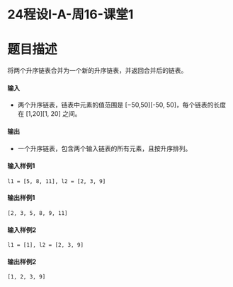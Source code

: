 # 24程设I-A-周16-课堂1

# 题目描述

将两个升序链表合并为一个新的升序链表，并返回合并后的链表。

#### 输入

* 两个升序链表，链表中元素的值范围是 [−50,50][-50, 50]，每个链表的长度在 [1,20][1, 20] 之间。

#### 输出

* 一个升序链表，包含两个输入链表的所有元素，且按升序排列。

#### 输入样例1

```text
l1 = [5, 8, 11], l2 = [2, 3, 9]
```

#### 输出样例1

```text
[2, 3, 5, 8, 9, 11]
```

#### 输入样例2

```text
l1 = [1], l2 = [2, 3, 9]
```

#### 输出样例2

```text
[1, 2, 3, 9]
```

